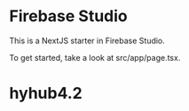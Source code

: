 # Firebase Studio

This is a NextJS starter in Firebase Studio.

To get started, take a look at src/app/page.tsx.
# hyhub4.2
